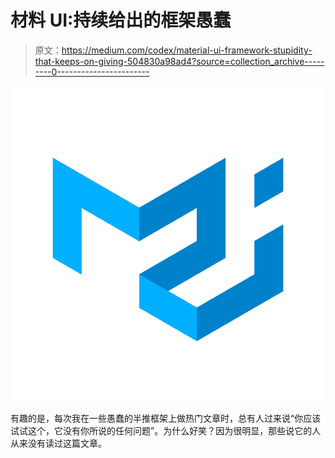 # 材料 UI:持续给出的框架愚蠢

> 原文：<https://medium.com/codex/material-ui-framework-stupidity-that-keeps-on-giving-504830a98ad4?source=collection_archive---------0----------------------->

![](img/e8f7a0541ce8ee20f59afd011847eafd.png)

有趣的是，每次我在一些愚蠢的半推框架上做热门文章时，总有人过来说“你应该试试这个，它没有你所说的任何问题”。为什么好笑？因为很明显，那些说它的人从来没有读过这篇文章。